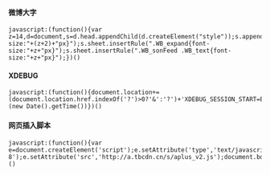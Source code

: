 #### 微博大字

	javascript:(function(){var z=14,d=document,s=d.head.appendChild(d.createElement("style"));s.appendChild(d.createTextNode(""));s.sheet.insertRule(".W_f14{font-size:"+(z+2)+"px}");s.sheet.insertRule(".WB_expand{font-size:"+z+"px}");s.sheet.insertRule(".WB_sonFeed .WB_text{font-size:"+z+"px}");})()

#### XDEBUG

	javascript:(function(){document.location+=(document.location.href.indexOf('?')>0?'&':'?')+'XDEBUG_SESSION_START=ECLIPSE_DBGP'+'&KEY='+(new Date().getTime())})()

#### 网页插入脚本

	javascript:(function(){var e=document.createElement('script');e.setAttribute('type','text/javascript');e.setAttribute('charset','UTF-8');e.setAttribute('src','http://a.tbcdn.cn/s/aplus_v2.js');document.body.appendChild(e)})()
